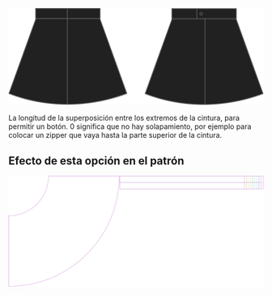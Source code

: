 
![Superposición de la cinturilla](waistbandoverlap.svg)

La longitud de la superposición entre los extremos de la cintura, para permitir un botón. 0 significa que no hay solapamiento, por ejemplo para colocar un zipper que vaya hasta la parte superior de la cintura.


## Efecto de esta opción en el patrón
![Esta imagen muestra el efecto de esta opción superponiendo varias variantes que tienen un valor diferente para esta opción](sandy_waistbandoverlap_sample.svg "Efecto de esta opción en el patrón")